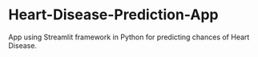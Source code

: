 # Heart-Disease-Prediction-App
App using Streamlit framework in Python for predicting chances of Heart Disease.
